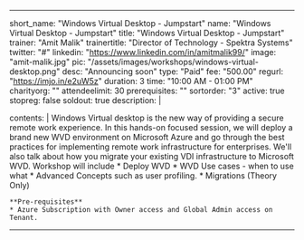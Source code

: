 ---

short_name: "Windows Virtual Desktop - Jumpstart"
name: "Windows Virtual Desktop - Jumpstart"
title: "Windows Virtual Desktop - Jumpstart"
trainer: "Amit Malik"
trainertitle: "Director of Technology - Spektra Systems"
twitter: "#"
linkedin: "https://www.linkedin.com/in/amitmalik99/"
image: "amit-malik.jpg"
pic: "/assets/images/workshops/windows-virtual-desktop.png"
desc: "Announcing soon" 
type: "Paid"
fee: "500.00"
regurl: "https://imjo.in/e2uW5z"
duration: 3
time: "10:00 AM - 01:00 PM"
charityorg: ""
attendeelimit: 30
prerequisites: ""
sortorder: "3"
active: true
stopreg: false
soldout: true
description: |
    
    
contents: |
    Windows Virtual desktop is the new way of providing a secure remote work experience. In this hands-on focused session, we will deploy a brand new WVD environment on Microsoft Azure and go through the best practices for implementing remote work infrastructure for enterprises. We'll also talk about how you migrate your  existing VDI infrastructure to Microsoft WVD.
    Workshop will include
    * Deploy WVD
    * WVD Use cases - when to use what
    * Advanced Concepts such as user profiling.
    * Migrations (Theory Only)

    **Pre-requisites**
    * Azure Subscription with Owner access and Global Admin access on Tenant. 

---